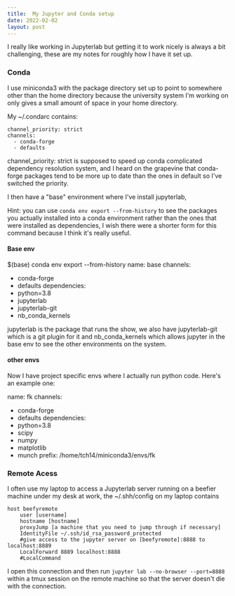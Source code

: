 ```yaml
---
title:  My Jupyter and Conda setup
date: 2022-02-02
layout: post
---
```


I really like working in Jupyterlab but getting it to work nicely is always a bit challenging, these are my notes for roughly how I have it set up.

### Conda
I use miniconda3 with the package directory set up to point to somewhere other than the home directory because the university system I'm working on only gives a small amount of space in your home directory. 

My ~/.condarc contains:
```
channel_priority: strict
channels:
  - conda-forge
  - defaults
```
channel_priority: strict is supposed to speed up conda complicated dependency resolution system, and I heard on the grapevine that conda-forge packages tend to be more up to date than the ones in default so I've switched the priority.

I then have a "base" environment where I've install jupyterlab, 

Hint: you can use `conda env export --from-history` to see the packages you actually installed into a conda environment rather than the ones that were installed as dependencies, I wish there were a shorter form for this command because I think it's really useful.

#### Base env

$(base) conda env export --from-history
name: base
channels:
  - conda-forge
  - defaults
dependencies:
  - python=3.8
  - jupyterlab
  - jupyterlab-git
  - nb_conda_kernels

jupyterlab is the package that runs the show, we also have jupyterlab-git which is a git plugin for it and nb_conda_kernels which allows jupyter in the base env to see the other environments on the system.

#### other envs
Now I have project specific envs where I actually run python code. Here's an example one:

name: fk
channels:
  - conda-forge
  - defaults
dependencies:
  - python=3.8
  - scipy
  - numpy
  - matplotlib
  - munch
prefix: /home/tch14/miniconda3/envs/fk


### Remote Acess
I often use my laptop to access a Jupyterlab server running on a beefier machine under my desk at work, the ~/.shh/config on my laptop contains 
```
host beefyremote
    user [username]
	hostname [hostname]
	proxyJump [a machine that you need to jump through if necessary]
	IdentityFile ~/.ssh/id_rsa_password_protected
	#give access to the jupyter server on [beefyremote]:8888 to localhost:8889
	LocalForward 8889 localhost:8888
	#LocalCommand 
```

I open this connection and then run `jupyter lab --no-browser --port=8888` within a tmux session on the remote machine so that the server doesn't die with the connection.